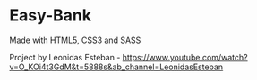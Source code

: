 # Easy-Bank
Made with HTML5, CSS3 and SASS

Project by Leonidas Esteban - https://www.youtube.com/watch?v=O_KOi4t3GdM&t=5888s&ab_channel=LeonidasEsteban
